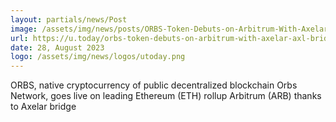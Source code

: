 ```yaml
---
layout: partials/news/Post
image: /assets/img/news/posts/ORBS-Token-Debuts-on-Arbitrum-With-Axelar-AXL-Bridge-Integration.jpg
url: https://u.today/orbs-token-debuts-on-arbitrum-with-axelar-axl-bridge-integration
date: 28, August 2023
logo: /assets/img/news/logos/utoday.png
---
```


ORBS, native cryptocurrency of public decentralized blockchain Orbs Network, goes live on leading Ethereum (ETH) rollup Arbitrum (ARB) thanks to Axelar bridge
